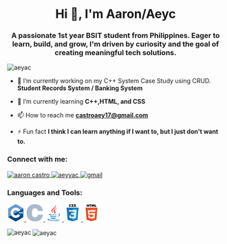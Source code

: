 <h1 align="center">Hi 👋, I'm Aaron/Aeyc</h1>
<h3 align="center">A passionate 1st year BSIT student from Philippines. Eager to learn, build, and grow, I'm driven by curiosity and the goal of creating meaningful tech solutions.</h3>

<p align="left"> <img src="https://komarev.com/ghpvc/?username=aeyac&label=Profile%20views&color=0e75b6&style=flat" alt="aeyac" /> </p>

- 🔭 I’m currently working on my C++ System Case Study using CRUD. **Student Records System / Banking System**

- 🌱 I’m currently learning **C++,HTML, and CSS**

- 📫 How to reach me **castroaey17@gmail.com**

- ⚡ Fun fact **I think I can learn anything if I want to, but I just don't want to.**

<h3 align="left">Connect with me:</h3>
<p align="left">
  <a href="https://fb.com/aaron castro" target="blank">
    <img align="center" src="https://raw.githubusercontent.com/rahuldkjain/github-profile-readme-generator/master/src/images/icons/Social/facebook.svg" alt="aaron castro" height="30" width="40" />
  </a>
  <a href="https://instagram.com/aeyyac" target="blank">
    <img align="center" src="https://raw.githubusercontent.com/rahuldkjain/github-profile-readme-generator/master/src/images/icons/Social/instagram.svg" alt="aeyyac" height="30" width="40" />
  </a>
  <a href="mailto:castroaey17@gmail.com" target="blank">
    <img align="center" src="https://upload.wikimedia.org/wikipedia/commons/4/4e/Gmail_Icon.svg" alt="gmail" height="30" width="40" />
  </a>
</p>

<h3 align="left">Languages and Tools:</h3>
<p align="left"> 
  <a href="https://www.w3schools.com/cpp/" target="_blank" rel="noreferrer"> 
    <img src="https://raw.githubusercontent.com/devicons/devicon/master/icons/cplusplus/cplusplus-original.svg" alt="cplusplus" width="40" height="40"/> 
  </a> 
  <a href="https://www.w3schools.com/c/" target="_blank" rel="noreferrer"> 
    <img src="https://raw.githubusercontent.com/devicons/devicon/master/icons/c/c-original.svg" alt="c" width="40" height="40"/> 
  </a>
  <a href="https://www.w3schools.com/java/" target="_blank" rel="noreferrer"> 
    <img src="https://raw.githubusercontent.com/devicons/devicon/master/icons/java/java-original.svg" alt="java" width="40" height="40"/> 
  </a>
  <a href="https://www.w3schools.com/css/" target="_blank" rel="noreferrer"> 
    <img src="https://raw.githubusercontent.com/devicons/devicon/master/icons/css3/css3-original-wordmark.svg" alt="css3" width="40" height="40"/> 
  </a> 
  <a href="https://www.w3.org/html/" target="_blank" rel="noreferrer"> 
    <img src="https://raw.githubusercontent.com/devicons/devicon/master/icons/html5/html5-original-wordmark.svg" alt="html5" width="40" height="40"/> 
  </a> 
</p>

<p><img align="left" src="https://github-readme-stats.vercel.app/api/top-langs?username=aeyac&show_icons=true&locale=en&layout=compact" alt="aeyac" /></p>

<p>&nbsp;<img align="center" src="https://github-readme-stats.vercel.app/api?username=aeyac&show_icons=true&locale=en" alt="aeyac" /></p>
